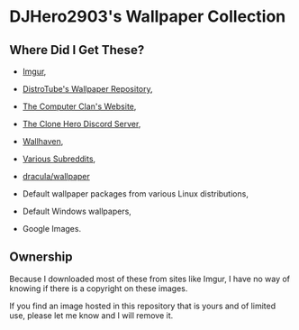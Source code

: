# DJHero2903's Wallpaper Collection

## Where Did I Get These?

- [Imgur](http://imgur.com),
- [DistroTube's Wallpaper Repository](https://gitlab.com/dwt1/wallpapers),
- [The Computer Clan's Website](https://thecomputerclan.com/),
- [The Clone Hero Discord Server](https://discord.gg/Hsn4Cgu),
- [Wallhaven](https://wallhaven.cc/),
- [Various Subreddits](https://www.reddit.com/),
- [dracula/wallpaper](https://github.com/dracula/wallpaper)

- Default wallpaper packages from various Linux distributions,
- Default Windows wallpapers,
- Google Images.

## Ownership

Because I downloaded most of these from sites like Imgur, I have no way of knowing if there is a copyright on these images.

If you find an image hosted in this repository that is yours and of limited use, please let me know and I will remove it.
